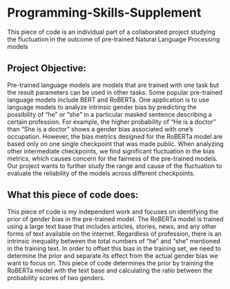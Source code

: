 # Programming-Skills-Supplement
This piece of code is an individual part of a collaborated project studying the fluctuation in the outcome of pre-trained Natural Language Processing models


## Project Objective:
Pre-trained language models are models that are trained with one task but the result parameters can be used in other tasks. Some popular pre-trained language models include BERT and RoBERTa. One application is to use language models to analyze intrinsic gender bias by predicting the possibility of “he” or “she” in a particular masked sentence describing a certain profession. For example, the higher probability of “He is a doctor” than “She is a doctor” shows a gender bias associated with one’s occupation. However, the bias metrics designed for the RoBERTa model are based only on one single checkpoint that was made public. When analyzing other intermediate checkpoints, we find significant fluctuation in the bias metrics, which causes concern for the fairness of the pre-trained models. Our project wants to further study the range and cause of the fluctuation to evaluate the reliability of the models across different checkpoints. 

## What this piece of code does:
This piece of code is my independent work and focuses on identifying the prior of gender bias in the pre-trained model. The RoBERTa model is trained using a large text base that includes articles, stories, news, and any other forms of text available on the internet. Regardless of profession, there is an intrinsic inequality between the total numbers of “he” and “she” mentioned in the training text. In order to offset this bias in the training set, we need to determine the prior and separate its effect from the actual gender bias we want to focus on. This piece of code determines the prior by training the RoBERTa model with the text base and calculating the ratio between the probability scores of two genders. 
